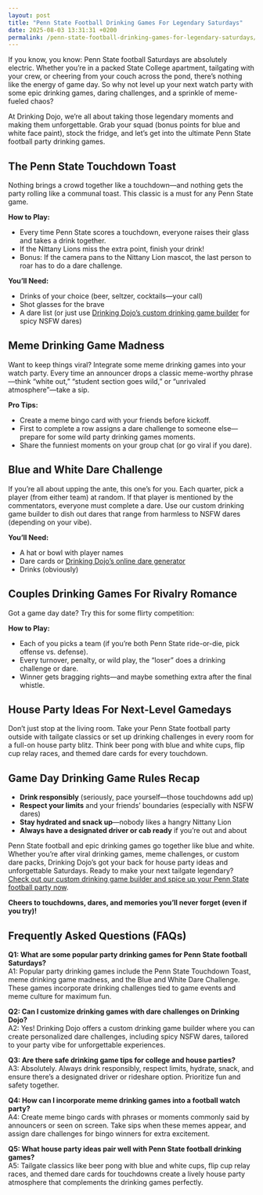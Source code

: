 ```yaml
---
layout: post
title: "Penn State Football Drinking Games For Legendary Saturdays"
date: 2025-08-03 13:31:31 +0200
permalink: /penn-state-football-drinking-games-for-legendary-saturdays/
---
```

If you know, you know: Penn State football Saturdays are absolutely electric. Whether you’re in a packed State College apartment, tailgating with your crew, or cheering from your couch across the pond, there’s nothing like the energy of game day. So why not level up your next watch party with some epic drinking games, daring challenges, and a sprinkle of meme-fueled chaos?

At Drinking Dojo, we’re all about taking those legendary moments and making them unforgettable. Grab your squad (bonus points for blue and white face paint), stock the fridge, and let’s get into the ultimate Penn State football party drinking games.

## The Penn State Touchdown Toast

Nothing brings a crowd together like a touchdown—and nothing gets the party rolling like a communal toast. This classic is a must for any Penn State game.

**How to Play:**
- Every time Penn State scores a touchdown, everyone raises their glass and takes a drink together.
- If the Nittany Lions miss the extra point, finish your drink!
- Bonus: If the camera pans to the Nittany Lion mascot, the last person to roar has to do a dare challenge.

**You’ll Need:**
- Drinks of your choice (beer, seltzer, cocktails—your call)
- Shot glasses for the brave
- A dare list (or just use [Drinking Dojo’s custom drinking game builder](https://drinkingdojo.com) for spicy NSFW dares)

## Meme Drinking Game Madness

Want to keep things viral? Integrate some meme drinking games into your watch party. Every time an announcer drops a classic meme-worthy phrase—think “white out,” “student section goes wild,” or “unrivaled atmosphere”—take a sip.

**Pro Tips:**
- Create a meme bingo card with your friends before kickoff.
- First to complete a row assigns a dare challenge to someone else—prepare for some wild party drinking games moments.
- Share the funniest moments on your group chat (or go viral if you dare).

## Blue and White Dare Challenge

If you’re all about upping the ante, this one’s for you. Each quarter, pick a player (from either team) at random. If that player is mentioned by the commentators, everyone must complete a dare. Use our custom drinking game builder to dish out dares that range from harmless to NSFW dares (depending on your vibe).

**You’ll Need:**
- A hat or bowl with player names
- Dare cards or [Drinking Dojo’s online dare generator](https://drinkingdojo.com)
- Drinks (obviously)

## Couples Drinking Games For Rivalry Romance

Got a game day date? Try this for some flirty competition:

**How to Play:**
- Each of you picks a team (if you’re both Penn State ride-or-die, pick offense vs. defense).
- Every turnover, penalty, or wild play, the “loser” does a drinking challenge or dare.
- Winner gets bragging rights—and maybe something extra after the final whistle.

## House Party Ideas For Next-Level Gamedays

Don’t just stop at the living room. Take your Penn State football party outside with tailgate classics or set up drinking challenges in every room for a full-on house party blitz. Think beer pong with blue and white cups, flip cup relay races, and themed dare cards for every touchdown.

## Game Day Drinking Game Rules Recap

- **Drink responsibly** (seriously, pace yourself—those touchdowns add up)
- **Respect your limits** and your friends’ boundaries (especially with NSFW dares)
- **Stay hydrated and snack up**—nobody likes a hangry Nittany Lion
- **Always have a designated driver or cab ready** if you’re out and about

Penn State football and epic drinking games go together like blue and white. Whether you’re after viral drinking games, meme challenges, or custom dare packs, Drinking Dojo’s got your back for house party ideas and unforgettable Saturdays. Ready to make your next tailgate legendary? [Check out our custom drinking game builder and spice up your Penn State football party now](https://drinkingdojo.com).

**Cheers to touchdowns, dares, and memories you’ll never forget (even if you try)!**

## Frequently Asked Questions (FAQs)

**Q1: What are some popular party drinking games for Penn State football Saturdays?**  
A1: Popular party drinking games include the Penn State Touchdown Toast, meme drinking game madness, and the Blue and White Dare Challenge. These games incorporate drinking challenges tied to game events and meme culture for maximum fun.

**Q2: Can I customize drinking games with dare challenges on Drinking Dojo?**  
A2: Yes! Drinking Dojo offers a custom drinking game builder where you can create personalized dare challenges, including spicy NSFW dares, tailored to your party vibe for unforgettable experiences.

**Q3: Are there safe drinking game tips for college and house parties?**  
A3: Absolutely. Always drink responsibly, respect limits, hydrate, snack, and ensure there’s a designated driver or rideshare option. Prioritize fun and safety together.

**Q4: How can I incorporate meme drinking games into a football watch party?**  
A4: Create meme bingo cards with phrases or moments commonly said by announcers or seen on screen. Take sips when these memes appear, and assign dare challenges for bingo winners for extra excitement.

**Q5: What house party ideas pair well with Penn State football drinking games?**  
A5: Tailgate classics like beer pong with blue and white cups, flip cup relay races, and themed dare cards for touchdowns create a lively house party atmosphere that complements the drinking games perfectly.

<script type="application/ld+json">
{
  "@context": "https://schema.org",
  "@type": "BlogPosting",
  "headline": "Penn State Football Drinking Games For Legendary Saturdays",
  "description": "Level up your Penn State football watch party with epic drinking games, daring challenges, meme-fueled fun, and custom dare packs from Drinking Dojo.",
  "author": {
    "@type": "Person",
    "name": "Drinking Dojo"
  },
  "publisher": {
    "@type": "Person",
    "name": "Drinking Dojo"
  },
  "mainEntityOfPage": {
    "@type": "WebPage",
    "@id": "https://drinkingdojo.com/blog/penn-state-football-drinking-games"
  },
  "datePublished": "2024-06-01",
  "dateModified": "2024-06-01",
  "inLanguage": "en-US",
  "keywords": "drinking games, party drinking games, custom drinking game builder, dare challenges, viral drinking games, meme drinking games, Penn State football, house party ideas, NSFW dares"
}
</script>

<script type="application/ld+json">
{
  "@context": "https://schema.org",
  "@type": "FAQPage",
  "mainEntity": [
    {
      "@type": "Question",
      "name": "What are some popular party drinking games for Penn State football Saturdays?",
      "acceptedAnswer": {
        "@type": "Answer",
        "text": "Popular party drinking games include the Penn State Touchdown Toast, meme drinking game madness, and the Blue and White Dare Challenge. These games incorporate drinking challenges tied to game events and meme culture for maximum fun."
      }
    },
    {
      "@type": "Question",
      "name": "Can I customize drinking games with dare challenges on Drinking Dojo?",
      "acceptedAnswer": {
        "@type": "Answer",
        "text": "Yes! Drinking Dojo offers a custom drinking game builder where you can create personalized dare challenges, including spicy NSFW dares, tailored to your party vibe for unforgettable experiences."
      }
    },
    {
      "@type": "Question",
      "name": "Are there safe drinking game tips for college and house parties?",
      "acceptedAnswer": {
        "@type": "Answer",
        "text": "Absolutely. Always drink responsibly, respect limits, hydrate, snack, and ensure there’s a designated driver or rideshare option. Prioritize fun and safety together."
      }
    },
    {
      "@type": "Question",
      "name": "How can I incorporate meme drinking games into a football watch party?",
      "acceptedAnswer": {
        "@type": "Answer",
        "text": "Create meme bingo cards with phrases or moments commonly said by announcers or seen on screen. Take sips when these memes appear, and assign dare challenges for bingo winners for extra excitement."
      }
    },
    {
      "@type": "Question",
      "name": "What house party ideas pair well with Penn State football drinking games?",
      "acceptedAnswer": {
        "@type": "Answer",
        "text": "Tailgate classics like beer pong with blue and white cups, flip cup relay races, and themed dare cards for touchdowns create a lively house party atmosphere that complements the drinking games perfectly."
      }
    }
  ]
}
</script>